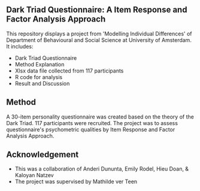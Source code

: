 ## Dark Triad Questionnaire: A Item Response and Factor Analysis Approach

This repository displays a project from 'Modelling Individual Differences' of Department of Behavioural and Social Science at University of Amsterdam. It includes:
- Dark Triad Questionnaire
- Method Explanation
- Xlsx data file collected from 117 participants
- R code for analysis
- Result and Discussion

## Method
A 30-item personality questionnaire was created based on the theory of the Dark Triad. 117 participants were recruited. The project was to assess questionnaire's psychometric qualities by Item Response and Factor Analysis Approach.

## Acknowledgement
- This was a collaboration of Anderi Dununta, Emily Rodel, Hieu Doan, & Kaloyan Natzev
- The project was supervised by Mathilde ver Teen
